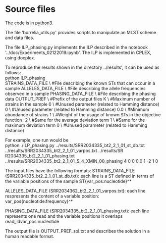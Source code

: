 # Source files

The code is in python3.

The file 'borrelia_utils.py' provides scripts to manipulate an MLST scheme and data files.

The file ILP_phasing.py implements the ILP described in the notebook '../doc/Experiments_02122019.ipynb'.
The ILP is implemented in CPLEX, using docplex.

To reproduce the results shown in the directory ../results', it can be used as follows:  
python ILP_phasing \
    STRAINS_DATA_FILE \ #File describing the known STs that can occur in a sample
    ALLELES_DATA_FILE \ #File describing the allele frequencies observed in a sample
    PHASING_DATA_FILE \ #File describing the phasing data 
    OUTPUT_PREF       \ #Prefix of the output files
    K                 \ #Maximum number of strains in the sample
    0                 \ #Unused parameter (related to Hamming distance)
    0                 \ #Unused parameter (related to Hamming distance)
    0.0               \ #Minimum abundance of strains
    1                 \ #Weight of the usage of known STs in the objective function
    -2                \ #Same for the average deviation term
    1                 \ #Same for the maximum deviation term
    0                 \ #Unused parameter (related to Hamming distance)
   
For example, one run would be  
python ./ILP_phasing.py ../results/SRR2034335_bt2_2_1_01_st_db.txt ../results/SRR2034335_bt2_2_1_01_varpos.txt ../results/SR
R2034335_bt2_2_1_01_phasing.txt ../results/SRR2034335_bt2_2_1_01_S_4_XMIN_00_phasing 4 0 0 0.0 1 -2 1 0 

The input files have the following formats:
STRAINS_DATA_FILE (SRR2034335_bt2_2_1_01_st_db.txt): each line is a ST defined in terms of the variable positions of the sample
ST<TAB>{var_pos:nucleotide}^*

ALLELES_DATA_FILE (SRR2034362_bt2_2_1_01_varpos.txt): each line respresents the content of a variable position:
var_pos<TAB>{nucleotide:frequency}^*

PHASING_DATA_FILE (SRR2034335_bt2_2_1_01_phasing.txt): each line represents one read and the variable positions it overlaps
read_id<TAB>var_pos:nucleotide

The output file is OUTPUT_PREF_sol.txt and describes the solution in a human readable format.

